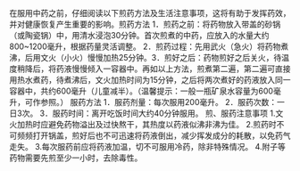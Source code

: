 在服用中药之前，仔细阅读以下煎药方法及生活注意事项，这将有助于发挥药效，并对健康恢复产生重要的影响。煎药方法
1．煎药之前：将药物放入带盖的砂锅（或陶瓷锅）中，用清水浸泡30分钟。首次煎煮的中药，应放入的水量大约800~1200毫升，根据药量灵活调整。
2．煎药过程：先用武火（急火）将药物煮沸，后用文火（小火）慢慢加热25分钟。3．煎好之后：药物煎好之后关火，待温度稍降后，将药液慢慢倾入一容器中。再如以上方法，煎煮第二遍，第二遍可直接用热水煮药，待煮沸后，文火加热时间为15分钟，之后将两次煮好的药液放入同一容器中，共约600毫升（儿童减半）。（温馨提示：一般一瓶矿泉水容量为600毫升，可作参照。）
服药方法
1．服药剂量：每次服用200毫升。
2．服药次数：一日3次。
3．服药时间：离开吃饭时间大约40分钟服用。
煎、服药注意事项
1.文火加热时应避免药物溢出及过快熬干，其热度以药液似沸非沸为佳。
2.煎药时不可频频打开锅盖，煎好后也不可迅速将药液倒出，减少挥发成分的耗散，以免药气走失。
3.每次服药前应将药液加温，切不可服用冷药，除非特殊情况。
4.附子等药物需要先煎至少一小时，去除毒性。
